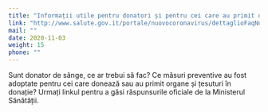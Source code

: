 ```yaml
---
title: "Informații utile pentru donatori și pentru cei care au primit donații"
link: "http://www.salute.gov.it/portale/nuovocoronavirus/dettaglioFaqNuovoCoronavirus.jsp?lingua=italiano&id=243"
mail: ""
date: 2020-11-03
weight: 15
phone: ""
---
```


Sunt donator de sânge, ce ar trebui să fac?
Ce măsuri preventive au fost adoptate pentru cei care donează sau au primit organe și țesuturi în donație?
Urmați linkul pentru a găsi răspunsurile oficiale de la Ministerul Sănătății.
